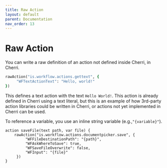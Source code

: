 ```yaml
---
title: Raw Action
layout: default
parent: Documentation
nav_order: 13
---
```


# Raw Action

You can write a raw definition of an action not defined inside Cherri, in Cherri.

```ruby
rawAction("is.workflow.actions.gettext", {
     "WFTextActionText": "Hello, world!"
})
```

This defines a text action with the text `Hello World!`. This action is already defined in Cherri using a text literal, but this is an example of how 3rd-party action libraries could be written in Cherri, or actions not yet implemented in Cherri can be used.

To reference a variable, you use an inline string variable (e.g.,`"{variable}"`).

```
action saveFile(text path, var file) {
    rawAction("is.workflow.actions.documentpicker.save", {
         "WFFileDestinationPath": "{path}",
         "WFAskWhereToSave": true,
         "WFSaveFileOverwrite": false,
         "WFInput": "{file}"
     })
}


```
